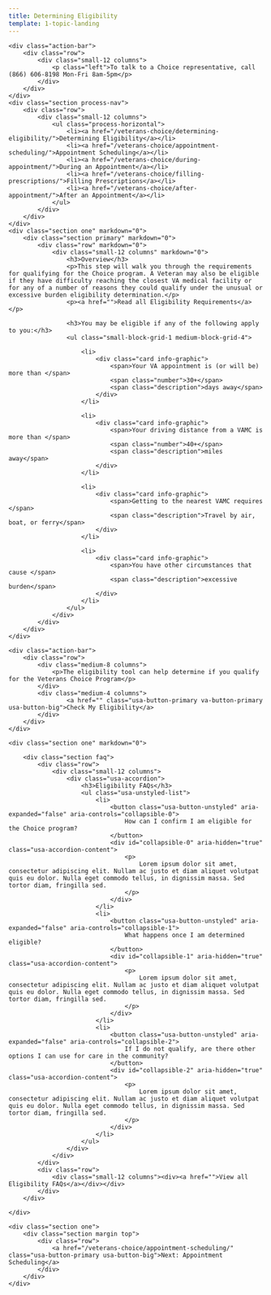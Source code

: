 ```yaml
---
title: Determining Eligibility
template: 1-topic-landing
---
```


<div class="main" role="main" markdown="0">

    <div class="action-bar">
        <div class="row">
            <div class="small-12 columns">
                <p class="left">To talk to a Choice representative, call (866) 606-8198 Mon-Fri 8am-5pm</p>
            </div>
        </div>
    </div>
    <div class="section process-nav">
        <div class="row">
            <div class="small-12 columns">
                <ul class="process-horizontal">
                    <li><a href="/veterans-choice/determining-eligibility/">Determining Eligibility</a></li>
                    <li><a href="/veterans-choice/appointment-scheduling/">Appointment Scheduling</a></li>
                    <li><a href="/veterans-choice/during-appointment/">During an Appointment</a></li>
                    <li><a href="/veterans-choice/filling-prescriptions/">Filling Prescriptions</a></li>
                    <li><a href="/veterans-choice/after-appointment/">After an Appointment</a></li>
                </ul>
            </div>
        </div>
    </div>
    <div class="section one" markdown="0">
        <div class="section primary" markdown="0">
            <div class="row" markdown="0">
                <div class="small-12 columns" markdown="0">
                    <h3>Overview</h3>
                    <p>This step will walk you through the requirements for qualifying for the Choice program. A Veteran may also be eligible if they have difficulty reaching the closest VA medical facility or for any of a number of reasons they could qualify under the unusual or excessive burden eligibility determination.</p>
                    <p><a href="">Read all Eligibility Requirements</a></p>

                    <h3>You may be eligible if any of the following apply to you:</h3>
                    <ul class="small-block-grid-1 medium-block-grid-4">

                        <li>
                            <div class="card info-graphic">
                                <span>Your VA appointment is (or will be) more than </span>
                                <span class="number">30+</span>
                                <span class="description">days away</span>
                            </div>
                        </li>

                        <li>
                            <div class="card info-graphic">
                                <span>Your driving distance from a VAMC is more than </span>
                                <span class="number">40+</span>
                                <span class="description">miles away</span>
                            </div>
                        </li>

                        <li>
                            <div class="card info-graphic">
                                <span>Getting to the nearest VAMC requires </span>
                                <span class="description">Travel by air, boat, or ferry</span>
                            </div>
                        </li>

                        <li>
                            <div class="card info-graphic">
                                <span>You have other circumstances that cause </span>
                                <span class="description">excessive burden</span>
                            </div>
                        </li>
                    </ul>
                </div>
            </div>
        </div>
    </div>

    <div class="action-bar">
        <div class="row">
            <div class="medium-8 columns">
                <p>The eligibility tool can help determine if you qualify for the Veterans Choice Program</p>
            </div>
            <div class="medium-4 columns">
                    <a href="" class="usa-button-primary va-button-primary usa-button-big">Check My Eligibility</a>
            </div>
        </div>
    </div>

    <div class="section one" markdown="0">

        <div class="section faq">
            <div class="row">
                <div class="small-12 columns">
                    <div class="usa-accordion">
                        <h3>Eligibility FAQs</h3>
                        <ul class="usa-unstyled-list">
                            <li>
                                <button class="usa-button-unstyled" aria-expanded="false" aria-controls="collapsible-0">
                                    How can I confirm I am eligible for the Choice program?
                                </button>
                                <div id="collapsible-0" aria-hidden="true" class="usa-accordion-content">
                                    <p>
                                        Lorem ipsum dolor sit amet, consectetur adipiscing elit. Nullam ac justo et diam aliquet volutpat quis eu dolor. Nulla eget commodo tellus, in dignissim massa. Sed tortor diam, fringilla sed.
                                    </p>
                                </div>
                            </li>
                            <li>
                                <button class="usa-button-unstyled" aria-expanded="false" aria-controls="collapsible-1">
                                    What happens once I am determined eligible?
                                </button>
                                <div id="collapsible-1" aria-hidden="true" class="usa-accordion-content">
                                    <p>
                                        Lorem ipsum dolor sit amet, consectetur adipiscing elit. Nullam ac justo et diam aliquet volutpat quis eu dolor. Nulla eget commodo tellus, in dignissim massa. Sed tortor diam, fringilla sed.
                                    </p>
                                </div>
                            </li>
                            <li>
                                <button class="usa-button-unstyled" aria-expanded="false" aria-controls="collapsible-2">
                                    If I do not qualify, are there other options I can use for care in the community?
                                </button>
                                <div id="collapsible-2" aria-hidden="true" class="usa-accordion-content">
                                    <p>
                                        Lorem ipsum dolor sit amet, consectetur adipiscing elit. Nullam ac justo et diam aliquet volutpat quis eu dolor. Nulla eget commodo tellus, in dignissim massa. Sed tortor diam, fringilla sed.
                                    </p>
                                </div>
                            </li>
                        </ul>
                    </div>
                </div>
            </div>
            <div class="row">
                <div class="small-12 columns"><div><a href="">View all Eligibility FAQs</a></div></div>
            </div>
        </div>

    </div>

    <div class="section one">
        <div class="section margin top">
            <div class="row">
                <a href="/veterans-choice/appointment-scheduling/" class="usa-button-primary usa-button-big">Next: Appointment Scheduling</a>
            </div>
        </div>
    </div>




